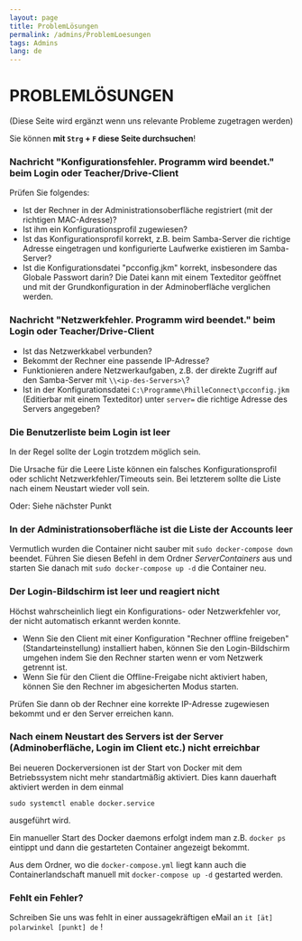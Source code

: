 ```yaml
---
layout: page
title: ProblemLösungen
permalink: /admins/ProblemLoesungen
tags: Admins
lang: de
---
```


# **PROBLEM**LÖSUNGEN

(Diese Seite wird ergänzt wenn uns relevante Probleme zugetragen werden)

Sie können **mit `Strg` + `F` diese Seite durchsuchen**!

### Nachricht "**Konfigurationsfehler. Programm wird beendet.**" beim Login oder Teacher/Drive-Client
Prüfen Sie folgendes:
* Ist der Rechner in der Administrationsoberfläche registriert (mit der richtigen MAC-Adresse)?
* Ist ihm ein Konfigurationsprofil zugewiesen?
* Ist das Konfigurationsprofil korrekt, z.B. beim Samba-Server die richtige Adresse eingetragen und konfigurierte Laufwerke existieren im Samba-Server?
* Ist die Konfigurationsdatei "pcconfig.jkm" korrekt, insbesondere das Globale Passwort darin? Die Datei kann mit einem Texteditor geöffnet und mit der Grundkonfiguration in der Adminoberfläche verglichen werden.

### Nachricht "**Netzwerkfehler. Programm wird beendet.**" beim Login oder Teacher/Drive-Client
* Ist das Netzwerkkabel verbunden?
* Bekommt der Rechner eine passende IP-Adresse?
* Funktionieren andere Netzwerkaufgaben, z.B. der direkte Zugriff auf den Samba-Server mit `\\<ip-des-Servers>\`?
* Ist in der Konfigurationsdatei `C:\Programme\PhilleConnect\pcconfig.jkm` (Editierbar mit einem Texteditor) unter `server=` die richtige Adresse des Servers angegeben?

### Die **Benutzerliste beim Login ist leer**
In der Regel sollte der Login trotzdem möglich sein.

Die Ursache für die Leere Liste können ein falsches Konfigurationsprofil oder schlicht Netzwerkfehler/Timeouts sein. Bei letzterem sollte die Liste nach einem Neustart wieder voll sein.

Oder: Siehe nächster Punkt

### In der Administrationsoberfläche ist die **Liste der Accounts leer**

Vermutlich wurden die Container nicht sauber mit `sudo docker-compose down` beendet. Führen Sie diesen Befehl in dem Ordner _ServerContainers_ aus und starten Sie danach mit `sudo docker-compose up -d` die Container neu.

### Der **Login-Bildschirm ist leer und reagiert nicht**
Höchst wahrscheinlich liegt ein Konfigurations- oder Netzwerkfehler vor, der nicht automatisch erkannt werden konnte.

* Wenn Sie den Client mit einer Konfiguration "Rechner offline freigeben" (Standarteinstellung) installiert haben, können Sie den Login-Bildschirm umgehen indem Sie den Rechner starten wenn er vom Netzwerk getrennt ist.
* Wenn Sie für den Client die Offline-Freigabe nicht aktiviert haben, können Sie den Rechner im abgesicherten Modus starten.

Prüfen Sie dann ob der Rechner eine korrekte IP-Adresse zugewiesen bekommt und er den Server erreichen kann.

### Nach einem **Neustart des Servers** ist der Server (Adminoberfläche, Login im Client etc.) **nicht erreichbar**
Bei neueren Dockerversionen ist der Start von Docker mit dem Betriebssystem nicht mehr standartmäßig aktiviert. Dies kann dauerhaft aktiviert werden in dem einmal

```
sudo systemctl enable docker.service
```

ausgeführt wird.

Ein manueller Start des Docker daemons erfolgt indem man z.B. `docker ps` eintippt und dann die gestarteten Container angezeigt bekommt.

Aus dem Ordner, wo die `docker-compose.yml` liegt kann auch die Containerlandschaft manuell mit `docker-compose up -d` gestarted werden.

### Fehlt ein Fehler?

Schreiben Sie uns was fehlt in einer aussagekräftigen eMail an `it [ät] polarwinkel [punkt] de` !
